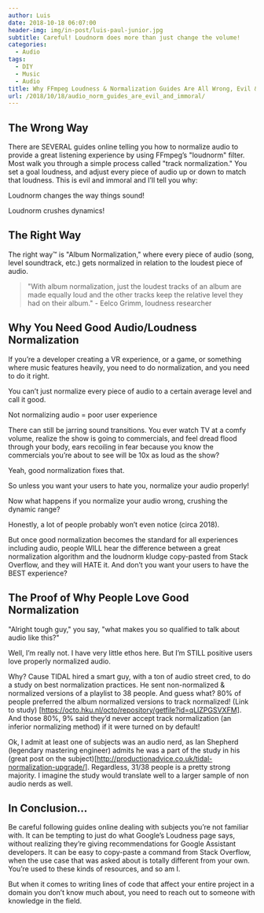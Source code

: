```yaml
---
author: Luis
date: 2018-10-18 06:07:00
header-img: img/in-post/luis-paul-junior.jpg
subtitle: Careful! Loudnorm does more than just change the volume!
categories:
  - Audio
tags:
  - DIY
  - Music
  - Audio
title: Why FFmpeg Loudness & Normalization Guides Are All Wrong, Evil & Immoral!
url: /2018/10/18/audio_norm_guides_are_evil_and_immoral/
---
```



## The Wrong Way
There are SEVERAL guides online telling you how to normalize audio to provide a great listening experience by using FFmpeg’s "loudnorm" filter. Most walk you through a simple process called "track normalization." You set a goal loudness, and adjust every piece of audio up or down to match that loudness. This is evil and immoral and I’ll tell you why:

Loudnorm changes the way things sound!

Loudnorm crushes dynamics!

## The Right Way
The right way™ is "Album Normalization," where every piece of audio (song, level soundtrack, etc.) gets normalized in relation to the loudest piece of audio.

> "With album normalization, just the loudest tracks of an album are made equally loud and the other tracks keep the relative level they had on their album." - Eelco Grimm, loudness researcher


## Why You Need Good Audio/Loudness Normalization
If you’re a developer creating a VR experience, or a game, or something where music features heavily, you need to do normalization, and you need to do it right.

You can’t just normalize every piece of audio to a certain average level and call it good.

Not normalizing audio = poor user experience

There can still be jarring sound transitions. You ever watch TV at a comfy volume, realize the show is going to commercials, and feel dread flood through your body, ears recoiling in fear because you know the commercials you’re about to see will be 10x as loud as the show?

Yeah, good normalization fixes that.

So unless you want your users to hate you, normalize your audio properly!

Now what happens if you normalize your audio wrong, crushing the dynamic range?

Honestly, a lot of people probably won’t even notice (circa 2018).

But once good normalization becomes the standard for all experiences including audio, people WILL hear the difference between a great normalization algorithm and the loudnorm kludge copy-pasted from Stack Overflow, and they will HATE it. And don’t you want your users to have the BEST experience?

## The Proof of Why People Love Good Normalization

"Alright tough guy," you say, "what makes you so qualified to talk about audio like this?"

Well, I’m really not. I have very little ethos here. But I’m STILL positive users love properly normalized audio.

Why?
Cause TIDAL hired a smart guy, with a ton of audio street cred, to do a study on best normalization practices. He sent non-normalized & normalized versions of a playlist to 38 people. And guess what?
80% of people preferred the album normalized versions to track normalized! (Link to study) [https://octo.hku.nl/octo/repository/getfile?id=qLlZPGSVXFM]. And those 80%, 9% said they’d never accept track normalization (an inferior normalizing method) if it were turned on by default!

Ok, I admit at least one of subjects was an audio nerd, as Ian Shepherd (legendary mastering engineer) admits he was a part of the study in his (great post on the subject)[http://productionadvice.co.uk/tidal-normalization-upgrade/]. Regardless, 31/38 people is a pretty strong majority. I imagine the study would translate well to a larger sample of non audio nerds as well.

## In Conclusion...

Be careful following guides online dealing with subjects you’re not familiar with. It can be tempting to just do what Google’s Loudness page says, without realizing they’re giving recommendations for Google Assistant developers. It can be easy to copy-paste a command from Stack Overflow, when the use case that was asked about is totally different from your own. You’re used to these kinds of resources, and so am I.

But when it comes to writing lines of code that affect your entire project in a domain you don’t know much about, you need to reach out to someone with knowledge in the field.
